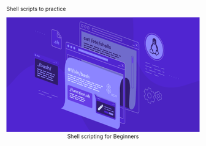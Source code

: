 <!-- ![bash-tutorial-with-examples](https://github.com/ash91/shell-script/assets/6077624/b919ad46-1809-4581-9a7e-af1ab70f2902) -->

Shell scripts to practice

<div align = center>

<img src="shell.png" width="800" height="300" alt="banner">

<br>
Shell scripting for Beginners

<br>

</div>
